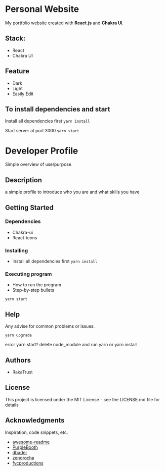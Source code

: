 # Personal Website

My portfolio website created with **React.js** and **Chakra UI**.

## Stack:

- React
- Chakra UI

## Feature

- Dark
- Light
- Easily Edit

## To install dependencies and start

Install all dependencies first
`yarn install`

Start server at port 3000
`yarn start`

# Developer Profile

Simple overview of use/purpose.

## Description

a simple profile to introduce who you are and what skills you have

## Getting Started

### Dependencies

* Chakra-ui
* React-icons

### Installing

* Install all dependencies first
`yarn install`

### Executing program

* How to run the program
* Step-by-step bullets
```
yarn start 
```

## Help

Any advise for common problems or issues.
```
yarn upgrade 
```
error yarn start? delete node_module and run yarn or yarn install

## Authors

* RakaTrust 

## License

This project is licensed under the MIT License - see the LICENSE.md file for details

## Acknowledgments

Inspiration, code snippets, etc.
* [awesome-readme](https://github.com/matiassingers/awesome-readme)
* [PurpleBooth](https://gist.github.com/PurpleBooth/109311bb0361f32d87a2)
* [dbader](https://github.com/dbader/readme-template)
* [zenorocha](https://gist.github.com/zenorocha/4526327)
* [fvcproductions](https://gist.github.com/fvcproductions/1bfc2d4aecb01a834b46)
